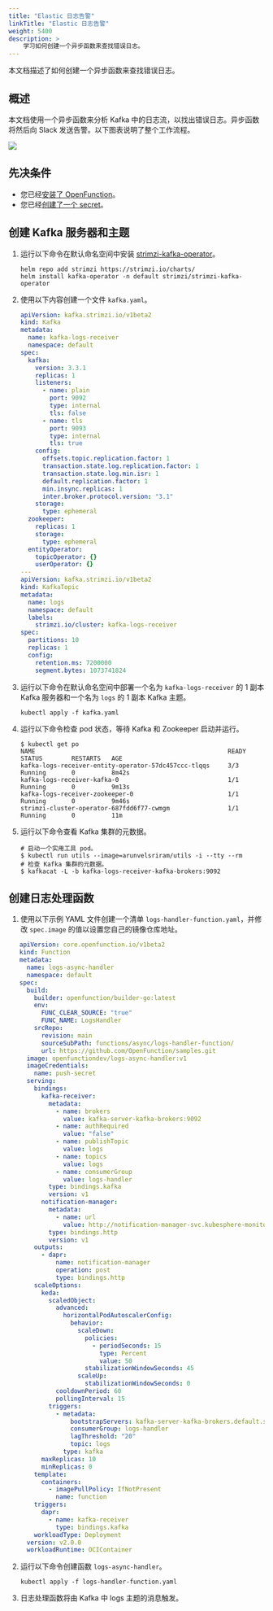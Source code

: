 ```yaml
---
title: "Elastic 日志告警"
linkTitle: "Elastic 日志告警"
weight: 5400
description: >
    学习如何创建一个异步函数来查找错误日志。
---
```


本文档描述了如何创建一个异步函数来查找错误日志。

## 概述

本文档使用一个异步函数来分析 Kafka 中的日志流，以找出错误日志。异步函数将然后向 Slack 发送告警。以下图表说明了整个工作流程。

![](/images/docs/en/best-practices/logs-handler-function/elastic-log-processing.png)

## 先决条件

- 您已经[安装了 OpenFunction](../../getting-started/installation/)。
- 您已经[创建了一个 secret](../../getting-started/quickstarts/prerequisites/)。

## 创建 Kafka 服务器和主题

1. 运行以下命令在默认命名空间中安装 [strimzi-kafka-operator](https://github.com/strimzi/strimzi-kafka-operator)。

   ```shell
   helm repo add strimzi https://strimzi.io/charts/
   helm install kafka-operator -n default strimzi/strimzi-kafka-operator
   ```

2. 使用以下内容创建一个文件 `kafka.yaml`。

   ```yaml
   apiVersion: kafka.strimzi.io/v1beta2
   kind: Kafka
   metadata:
     name: kafka-logs-receiver
     namespace: default
   spec:
     kafka:
       version: 3.3.1
       replicas: 1
       listeners:
         - name: plain
           port: 9092
           type: internal
           tls: false
         - name: tls
           port: 9093
           type: internal
           tls: true
       config:
         offsets.topic.replication.factor: 1
         transaction.state.log.replication.factor: 1
         transaction.state.log.min.isr: 1
         default.replication.factor: 1
         min.insync.replicas: 1
         inter.broker.protocol.version: "3.1"
       storage:
         type: ephemeral
     zookeeper:
       replicas: 1
       storage:
         type: ephemeral
     entityOperator:
       topicOperator: {}
       userOperator: {}
   ---
   apiVersion: kafka.strimzi.io/v1beta2
   kind: KafkaTopic
   metadata:
     name: logs
     namespace: default
     labels:
       strimzi.io/cluster: kafka-logs-receiver
   spec:
     partitions: 10
     replicas: 1
     config:
       retention.ms: 7200000
       segment.bytes: 1073741824
   ```

3. 运行以下命令在默认命名空间中部署一个名为 `kafka-logs-receiver` 的 1 副本 Kafka 服务器和一个名为 `logs` 的 1 副本 Kafka 主题。

   ```shell
   kubectl apply -f kafka.yaml
   ```

4. 运行以下命令检查 pod 状态，等待 Kafka 和 Zookeeper 启动并运行。

   ```shell
   $ kubectl get po
   NAME                                                     READY   STATUS        RESTARTS   AGE
   kafka-logs-receiver-entity-operator-57dc457ccc-tlqqs     3/3     Running       0          8m42s
   kafka-logs-receiver-kafka-0                              1/1     Running       0          9m13s
   kafka-logs-receiver-zookeeper-0                          1/1     Running       0          9m46s
   strimzi-cluster-operator-687fdd6f77-cwmgm                1/1     Running       0          11m
   ```

5. 运行以下命令查看 Kafka 集群的元数据。

   ```shell
   # 启动一个实用工具 pod。
   $ kubectl run utils --image=arunvelsriram/utils -i --tty --rm
   # 检查 Kafka 集群的元数据。
   $ kafkacat -L -b kafka-logs-receiver-kafka-brokers:9092
   ```

## 创建日志处理函数

1. 使用以下示例 YAML 文件创建一个清单 `logs-handler-function.yaml`，并修改 `spec.image` 的值以设置您自己的镜像仓库地址。

```yaml
   apiVersion: core.openfunction.io/v1beta2
   kind: Function
   metadata:
     name: logs-async-handler
     namespace: default
   spec:
     build:
       builder: openfunction/builder-go:latest
       env:
         FUNC_CLEAR_SOURCE: "true"
         FUNC_NAME: LogsHandler
       srcRepo:
         revision: main
         sourceSubPath: functions/async/logs-handler-function/
         url: https://github.com/OpenFunction/samples.git
     image: openfunctiondev/logs-async-handler:v1
     imageCredentials:
       name: push-secret
     serving:
       bindings:
         kafka-receiver:
           metadata:
             - name: brokers
               value: kafka-server-kafka-brokers:9092
             - name: authRequired
               value: "false"
             - name: publishTopic
               value: logs
             - name: topics
               value: logs
             - name: consumerGroup
               value: logs-handler
           type: bindings.kafka
           version: v1
         notification-manager:
           metadata:
             - name: url
               value: http://notification-manager-svc.kubesphere-monitoring-system.svc.cluster.local:19093/api/v2/alerts
           type: bindings.http
           version: v1
       outputs:
         - dapr:
             name: notification-manager
             operation: post
             type: bindings.http
       scaleOptions:
         keda:
           scaledObject:
             advanced:
               horizontalPodAutoscalerConfig:
                 behavior:
                   scaleDown:
                     policies:
                       - periodSeconds: 15
                         type: Percent
                         value: 50
                     stabilizationWindowSeconds: 45
                   scaleUp:
                     stabilizationWindowSeconds: 0
             cooldownPeriod: 60
             pollingInterval: 15
           triggers:
             - metadata:
                 bootstrapServers: kafka-server-kafka-brokers.default.svc.cluster.local:9092
                 consumerGroup: logs-handler
                 lagThreshold: "20"
                 topic: logs
               type: kafka
         maxReplicas: 10
         minReplicas: 0
       template:
         containers:
           - imagePullPolicy: IfNotPresent
             name: function
       triggers:
         dapr:
           - name: kafka-receiver
             type: bindings.kafka
       workloadType: Deployment
     version: v2.0.0
     workloadRuntime: OCIContainer
```

2. 运行以下命令创建函数 `logs-async-handler`。

   ```shell
   kubectl apply -f logs-handler-function.yaml
   ```

3. 日志处理函数将由 Kafka 中 logs 主题的消息触发。
